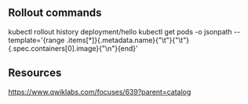 ## Rollout commands 

kubectl rollout history deployment/hello
kubectl get pods -o jsonpath --template='{range .items[*]}{.metadata.name}{"\t"}{"\t"}{.spec.containers[0].image}{"\n"}{end}'




## Resources
https://www.qwiklabs.com/focuses/639?parent=catalog
